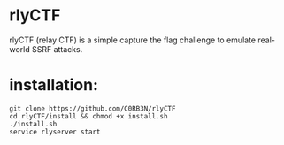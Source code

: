 # rlyCTF
rlyCTF (relay CTF) is a simple capture the flag challenge to emulate real-world SSRF attacks. 

# installation:
```
git clone https://github.com/C0RB3N/rlyCTF
cd rlyCTF/install && chmod +x install.sh
./install.sh
service rlyserver start
```

